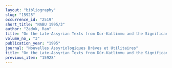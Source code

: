 ```yaml
---
layout: "bibliography"
slug: "15925"
occurrence_id: "2519"
short_title: "NABU 1995/3"
author: "Zadok, Ran"
title: "On the Late-Assyrian Texts from Dūr-Katlimmu and the Significance of the NA Documentation for Ethno-linguistic Classification"
volume_no_: "3"
publication_year: "1995"
journal: "Nouvelles Assyriologiques Brèves et Utilitaires"
title: "On the Late-Assyrian Texts from Dūr-Katlimmu and the Significance of the NA Documentation for Ethno-linguistic Classification"
previous_item: "15928"
---
```

